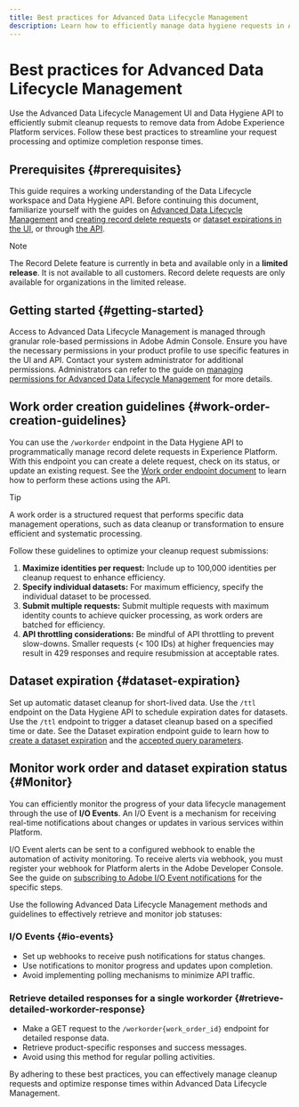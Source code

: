 ```yaml
---
title: Best practices for Advanced Data Lifecycle Management
description: Learn how to efficiently manage data hygiene requests in Adobe Experience Platform using the Advanced Data Lifecycle Management UI and Data Hygiene API. This guide covers best practices such as maximizing identities per request, specifying individual datasets, and being mindful of API throttling to prevent slowdowns. The document includes guidelines for setting up automatic dataset cleanup, how to monitor work order statuses, and detailed response retrieval methods. Follow these practices to streamline your request processing and optimize response times.
---
```

# Best practices for Advanced Data Lifecycle Management

Use the Advanced Data Lifecycle Management UI and Data Hygiene API to efficiently submit cleanup requests to remove data from Adobe Experience Platform services. Follow these best practices to streamline your request processing and optimize completion response times.

## Prerequisites {#prerequisites}

This guide requires a working understanding of the Data Lifecycle workspace and Data Hygiene API. Before continuing this document, familiarize yourself with the guides on [Advanced Data Lifecycle Management](./data-hygiene-service.md) and [creating record delete requests](./ui/record-delete.md) or [dataset expirations in the UI](./ui/dataset-expiration.md), or through [the API](./api/overview.md).

>[!NOTE] 
> 
>The Record Delete feature is currently in beta and available only in a **limited release**. It is not available to all customers. Record delete requests are only available for organizations in the limited release.

## Getting started {#getting-started}

Access to Advanced Data Lifecycle Management is managed through granular role-based permissions in Adobe Admin Console. Ensure you have the necessary permissions in your product profile to use specific features in the UI and API. Contact your system administrator for additional permissions. Administrators can refer to the guide on [managing permissions for Advanced Data Lifecycle Management](./permissions.md) for more details.

## Work order creation guidelines {#work-order-creation-guidelines}

You can use the `/workorder` endpoint in the Data Hygiene API to programmatically manage record delete requests in Experience Platform. With this endpoint you can create a delete request, check on its status, or update an existing request. See the [Work order endpoint document](help/hygiene/api/workorder.md) to learn how to perform these actions using the API.

>[!TIP]
>
>A work order is a structured request that performs specific data management operations, such as data cleanup or transformation to ensure efficient and systematic processing.

Follow these guidelines to optimize your cleanup request submissions:

1. **Maximize identities per request:** Include up to 100,000 identities per cleanup request to enhance efficiency.
2. **Specify individual datasets:** For maximum efficiency, specify the individual dataset to be processed.
3. **Submit multiple requests:** Submit multiple requests with maximum identity counts to achieve quicker processing, as work orders are batched for efficiency.
4. **API throttling considerations:** Be mindful of API throttling to prevent slow-downs. Smaller requests (< 100 IDs) at higher frequencies may result in 429 responses and require resubmission at acceptable rates.

## Dataset expiration {#dataset-expiration} 

Set up automatic dataset cleanup for short-lived data. Use the `/ttl` endpoint on the Data Hygiene API to schedule expiration dates for datasets. Use the `/ttl` endpoint to trigger a dataset cleanup based on a specified time or date. See the Dataset expiration endpoint guide to learn how to [create a dataset expiration](./api/dataset-expiration.md) and the [accepted query parameters](./api/dataset-expiration.md#query-params).

## Monitor work order and dataset expiration status {#Monitor}

You can efficiently monitor the progress of your data lifecycle management through the use of **I/O Events**. An I/O Event is a mechanism for receiving real-time notifications about changes or updates in various services within Platform. 

I/O Event alerts can be sent to a configured webhook to enable the automation of activity monitoring. To receive alerts via webhook, you must register your webhook for Platform alerts in the Adobe Developer Console. See the guide on [subscribing to Adobe I/O Event notifications](../observability/alerts/subscribe.md) for the specific steps.

Use the following Advanced Data Lifecycle Management methods and guidelines to effectively retrieve and monitor job statuses:

### I/O Events {#io-events}

- Set up webhooks to receive push notifications for status changes.
- Use notifications to monitor progress and updates upon completion.
- Avoid implementing polling mechanisms to minimize API traffic.

### Retrieve detailed responses for a single workorder {#retrieve-detailed-workorder-response}

- Make a GET request to the `/workorder{work_order_id}` endpoint for detailed response data.
- Retrieve product-specific responses and success messages.
- Avoid using this method for regular polling activities.

By adhering to these best practices, you can effectively manage cleanup requests and optimize response times within Advanced Data Lifecycle Management.
